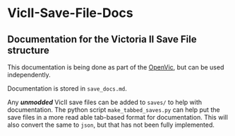 # VicII-Save-File-Docs
## Documentation for the Victoria II Save File structure

This documentation is being done as part of the [OpenVic](https://github.com/OpenVicProject/OpenVic), but can be used independently.

Documentation is stored in `save_docs.md`. 

Any ***unmodded*** VicII save files can be added to `saves/` to help with documentation. The python script `make_tabbed_saves.py` can help put the save files in a more read able tab-based format for documentation. This will also convert the same to `json`, but that has not been fully implemented.
